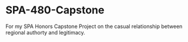 # SPA-480-Capstone
For my SPA Honors Capstone Project on the casual relationship between regional authorty and legitimacy.
